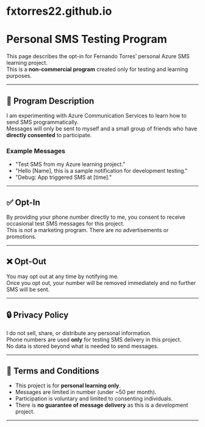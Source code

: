# fxtorres22.github.io

# Personal SMS Testing Program

This page describes the opt-in for Fernando Torres’ personal Azure SMS learning project.  
This is a **non-commercial program** created only for testing and learning purposes.  

---

## 📌 Program Description
I am experimenting with Azure Communication Services to learn how to send SMS programmatically.  
Messages will only be sent to myself and a small group of friends who have **directly consented** to participate.  

### Example Messages
- "Test SMS from my Azure learning project."
- "Hello [Name], this is a sample notification for development testing."
- "Debug: App triggered SMS at [time]."

---

## ✅ Opt-In
By providing your phone number directly to me, you consent to receive occasional test SMS messages for this project.  
This is not a marketing program. There are no advertisements or promotions.  

---

## ❌ Opt-Out
You may opt out at any time by notifying me.  
Once you opt out, your number will be removed immediately and no further SMS will be sent.  

---

## 🔒 Privacy Policy
I do not sell, share, or distribute any personal information.  
Phone numbers are used **only** for testing SMS delivery in this project.  
No data is stored beyond what is needed to send messages.  

---

## 📄 Terms and Conditions
- This project is for **personal learning only**.  
- Messages are limited in number (under ~50 per month).  
- Participation is voluntary and limited to consenting individuals.  
- There is **no guarantee of message delivery** as this is a development project.  

---
